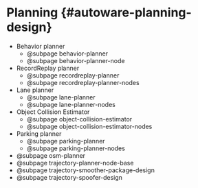 Planning {#autoware-planning-design}
========

- Behavior planner
  - @subpage behavior-planner
  - @subpage behavior-planner-node
- RecordReplay planner
  - @subpage recordreplay-planner
  - @subpage recordreplay-planner-nodes
- Lane planner
  - @subpage lane-planner
  - @subpage lane-planner-nodes
- Object Collision Estimator
  - @subpage object-collision-estimator
  - @subpage object-collision-estimator-nodes
- Parking planner
  - @subpage parking-planner
  - @subpage parking-planner-nodes
- @subpage osm-planner
- @subpage trajectory-planner-node-base
- @subpage trajectory-smoother-package-design
- @subpage trajectory-spoofer-design
